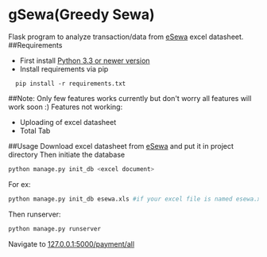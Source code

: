 # gSewa(Greedy Sewa)
Flask program to analyze transaction/data from [eSewa](http://www.esewa.com.np) excel datasheet. 
##Requirements
- First install [Python 3.3 or newer version](https://www.python.org/downloads/) 
- Install requirements via pip
```
  pip install -r requirements.txt
``` 
##Note:
Only few features works currently but don't worry all features will work soon :)
Features not working:
- Uploading of excel datasheet
- Total Tab

##Usage
Download excel datasheet from [eSewa](http://www.esewa.com.np) and put it in project directory
Then initiate the database
```python
python manage.py init_db <excel document>
```

For ex:
```python
python manage.py init_db esewa.xls #if your excel file is named esewa.xls 
```

Then runserver:

```python 
python manage.py runserver
```

Navigate to [127.0.0.1:5000/payment/all](http://127.0.0.1:5000/payment/all)


